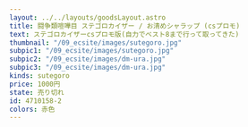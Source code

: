 ```yaml
---
layout: ../../layouts/goodsLayout.astro
title: 闘争類喧嘩目 ステゴロカイザー / お清めシャラップ (csプロモ)
text: ステゴロカイザーcsプロモ版(自力でベスト8まで行って取ってきた)
thumbnail: "/09_ecsite/images/sutegoro.jpg"
subpic1: "/09_ecsite/images/sutegoro.jpg"
subpic2: "/09_ecsite/images/dm-ura.jpg"
subpic3: "/09_ecsite/images/dm-ura.jpg"
kinds: sutegoro
price: 1000円
state: 売り切れ
id: 4710158-2
colors: 赤色
---
```

